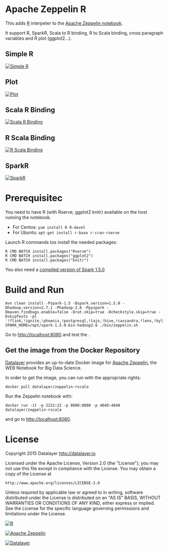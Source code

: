 # Apache Zeppelin R

This adds [R](http://cran.r-project.org) interpeter to the [Apache Zeppelin notebook](http://zeppelin.incubator.apache.org).

It support R, SparkR, Scala to R binding, R to Scala binding, cross paragraph variables and R plot (ggplot2...).

## Simple R

[![Simple R](https://raw.githubusercontent.com/datalayer/zeppelin-R/rscala/_Rimg/simple-r.png)](https://raw.githubusercontent.com/datalayer/zeppelin-R/rscala/_Rimg/simple-r.png)

## Plot

[![Plot](https://raw.githubusercontent.com/datalayer/zeppelin-R/rscala/_Rimg/plot.png)](https://raw.githubusercontent.com/datalayer/zeppelin-R/rscala/_Rimg/plot.png)

## Scala R Binding

[![Scala R Binding](https://raw.githubusercontent.com/datalayer/zeppelin-R/rscala/_Rimg/scala-r.png)](https://raw.githubusercontent.com/datalayer/zeppelin-R/rscala/_Rimg/scala-r.png)

## R Scala Binding

[![R Scala Binding](https://raw.githubusercontent.com/datalayer/zeppelin-R/rscala/_Rimg/r-scala.png)](https://raw.githubusercontent.com/datalayer/zeppelin-R/rscala/_Rimg/r-scala.png)

## SparkR

[![SparkR](https://raw.githubusercontent.com/datalayer/zeppelin-R/rscala/_Rimg/sparkr.png)](https://raw.githubusercontent.com/datalayer/zeppelin-R/rscala/_Rimg/sparkr.png)

# Prerequisitec

You need to have R (with Rserve, ggplot2 knitr) available on the host running the notebook.

+ For Centos: `yum install R R-devel`
+ For Ubuntu: `apt-get install r-base r-cran-rserve`

Launch R commands tos install the needed packages:

```
R CMD BATCH install.packages("Rserve")
R CMD BATCH install.packages("ggplot2")
R CMD BATCH install.packages("knitr")
```

You also need a [compiled version of Spark 1.5.0](http://archive.apache.org/dist/spark/spark-1.5.0/spark-1.5.0-bin-hadoop2.6.tgz)

# Build and Run

```
mvn clean install -Pspark-1.5 -Dspark.version=1.5.0 -Dhadoop.version=2.7.1 -Phadoop-2.6 -Ppyspark -Dmaven.findbugs.enable=false -Drat.skip=true -Dcheckstyle.skip=true -DskipTests -pl '!flink,!ignite,!phoenix,!postgresql,!tajo,!hive,!cassandra,!lens,!kylin'
SPARK_HOME=/opt/spark-1.5.0-bin-hadoop2.6 ./bin/zeppelin.sh
```

Go to [http://localhost:8080](http://localhost:8080) and test the .

## Get the image from the Docker Repository

[Datalayer](http://datalayer.io) provides an up-to-date Docker image for [Apache Zeppelin](http://zeppelin.incubator.apache.org), the WEB Notebook for Big Data Science.

In order to get the image, you can run with the appropriate rights:

`docker pull datalayer/zeppelin-rscala`

Run the Zeppelin notebook with:

`docker run -it -p 2222:22 -p 8080:8080 -p 4040:4040 datalayer/zeppelin-rscala`

and go to [http://localhost:8080](http://localhost:8080).

# License

Copyright 2015 Datalayer http://datalayer.io

Licensed under the Apache License, Version 2.0 (the "License");
you may not use this file except in compliance with the License.
You may obtain a copy of the License at

    http://www.apache.org/licenses/LICENSE-2.0

Unless required by applicable law or agreed to in writing, software
distributed under the License is distributed on an "AS IS" BASIS,
WITHOUT WARRANTIES OR CONDITIONS OF ANY KIND, either express or implied.
See the License for the specific language governing permissions and
limitations under the License.

[![R](http://datalayer.io/ext/images/logo-R-200.png)](http://cran.r-project.org)

[![Apache Zeppelin](http://datalayer.io/ext/images/logo-zeppelin-small.png)](http://zeppelin.incubator.apache.org)

[![Datalayer](http://datalayer.io/ext/images/logo_horizontal_072ppi.png)](http://datalayer.io)
